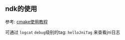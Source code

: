 ## ndk的使用
参考: [cmake使用教程](https://juejin.im/post/5a6f32e86fb9a01ca6031230)

可通过 `logcat` `debug`级别的tag: `helloJniTag` 来查看jni日志
